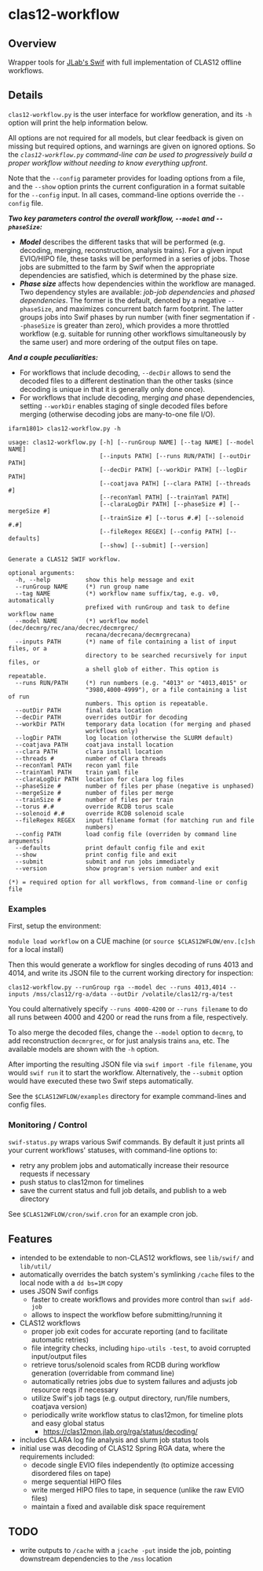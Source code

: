 # clas12-workflow

## Overview
Wrapper tools for [JLab's Swif](https://scicomp.jlab.org/docs/swif) with full implementation of CLAS12 offline workflows.

## Details
`clas12-workflow.py` is the user interface for workflow generation, and its `-h` option will print the help information below.

All options are not required for all models, but clear feedback is given on missing but required options, and warnings are given on ignored options.  So the _`clas12-workflow.py` command-line can be used to progressively build a proper workflow without needing to know everything upfront_.

Note that the `--config` parameter provides for loading options from a file, and the `--show` option prints the current configuration in a format suitable for the `--config` input.  In all cases, command-line options override the `--config` file.

**_Two key parameters control the overall workflow, `--model` and `--phaseSize`:_**

* **_Model_** describes the different tasks that will be performed (e.g. decoding, merging, reconstruction, analysis trains).  For a given input EVIO/HIPO file, these tasks will be performed in a series of jobs.  Those jobs are submitted to the farm by Swif when the appropriate dependencies are satisfied, which is determined by the phase size.
* **_Phase size_** affects how dependencies within the workflow are managed.  Two dependency styles are available: _job-job dependencies_ and _phased dependencies_.  The former is the default, denoted by a negative `--phaseSize`, and maximizes concurrent batch farm footprint.  The latter groups jobs into Swif phases by run number (with finer segmentation if `--phaseSize` is greater than zero), which provides a more throttled workflow (e.g. suitable for running other workflows simultaneously by the same user) and more ordering of the output files on tape.

**_And a couple peculiarities:_**
* For workflows that include decoding, `--decDir` allows to send the decoded files to a different destination than the other tasks (since decoding is unique in that it is generally only done once).
* For workflows that include decoding, merging _and_ phase dependencies, setting `--workDir` enables staging of single decoded files before merging (otherwise decoding jobs are many-to-one file I/O).


```
ifarm1801> clas12-workflow.py -h

usage: clas12-workflow.py [-h] [--runGroup NAME] [--tag NAME] [--model NAME]
                          [--inputs PATH] [--runs RUN/PATH] [--outDir PATH]
                          [--decDir PATH] [--workDir PATH] [--logDir PATH]
                          [--coatjava PATH] [--clara PATH] [--threads #]
                          [--reconYaml PATH] [--trainYaml PATH]
                          [--claraLogDir PATH] [--phaseSize #] [--mergeSize #]
                          [--trainSize #] [--torus #.#] [--solenoid #.#]
                          [--fileRegex REGEX] [--config PATH] [--defaults]
                          [--show] [--submit] [--version]

Generate a CLAS12 SWIF workflow.

optional arguments:
  -h, --help          show this help message and exit
  --runGroup NAME     (*) run group name
  --tag NAME          (*) workflow name suffix/tag, e.g. v0, automatically
                      prefixed with runGroup and task to define workflow name
  --model NAME        (*) workflow model (dec/decmrg/rec/ana/decrec/decmrgrec/
                      recana/decrecana/decmrgrecana)
  --inputs PATH       (*) name of file containing a list of input files, or a
                      directory to be searched recursively for input files, or
                      a shell glob of either. This option is repeatable.
  --runs RUN/PATH     (*) run numbers (e.g. "4013" or "4013,4015" or
                      "3980,4000-4999"), or a file containing a list of run
                      numbers. This option is repeatable.
  --outDir PATH       final data location
  --decDir PATH       overrides outDir for decoding
  --workDir PATH      temporary data location (for merging and phased
                      workflows only)
  --logDir PATH       log location (otherwise the SLURM default)
  --coatjava PATH     coatjava install location
  --clara PATH        clara install location
  --threads #         number of Clara threads
  --reconYaml PATH    recon yaml file
  --trainYaml PATH    train yaml file
  --claraLogDir PATH  location for clara log files
  --phaseSize #       number of files per phase (negative is unphased)
  --mergeSize #       number of files per merge
  --trainSize #       number of files per train
  --torus #.#         override RCDB torus scale
  --solenoid #.#      override RCDB solenoid scale
  --fileRegex REGEX   input filename format (for matching run and file
                      numbers)
  --config PATH       load config file (overriden by command line arguments)
  --defaults          print default config file and exit
  --show              print config file and exit
  --submit            submit and run jobs immediately
  --version           show program's version number and exit

(*) = required option for all workflows, from command-line or config file
```

### Examples

First, setup the environment:

`module load workflow` on a CUE machine (or `source $CLAS12WFLOW/env.[c]sh` for a local install)

Then this would generate a workflow for singles decoding of runs 4013 and 4014, and write its JSON file to the current working directory for inspection:

`clas12-workflow.py --runGroup rga --model dec --runs 4013,4014 --inputs /mss/clas12/rg-a/data --outDir /volatile/clas12/rg-a/test`

You could alternatively specify `--runs 4000-4200` or `--runs filename` to do all runs between 4000 and 4200 or read the runs from a file, respectively.

To also merge the decoded files, change the `--model` option to `decmrg`, to add reconstruction `decmrgrec`, or for just analysis trains `ana`, etc.  The available models are shown with the `-h` option.

After importing the resulting JSON file via `swif import -file filename`, you would `swif run` it to start the workflow.  Alternatively, the `--submit` option would have executed these two Swif steps automatically.

See the `$CLAS12WFLOW/examples` directory for example command-lines and config files. 

### Monitoring / Control
`swif-status.py` wraps various Swif commands.  By default it just prints all your current workflows' statuses, with command-line options to:
* retry any problem jobs and automatically increase their resource requests if necessary
* push status to clas12mon for timelines
* save the current status and full job details, and publish to a web directory

See `$CLAS12WFLOW/cron/swif.cron` for an example cron job.

## Features
* intended to be extendable to non-CLAS12 workflows, see `lib/swif/` and `lib/util/`
* automatically overrides the batch system's symlinking `/cache` files to the local node with a `dd bs=1M` copy
* uses JSON Swif configs
  * faster to create workflows and provides more control than `swif add-job`
  * allows to inspect the workflow before submitting/running it
* CLAS12 workflows
  * proper job exit codes for accurate reporting (and to facilitate automatic retries)
  * file integrity checks, including `hipo-utils -test`, to avoid corrupted input/output files
  * retrieve torus/solenoid scales from RCDB during workflow generation (overridable from command line)
  * automatically retries jobs due to system failures and adjusts job resource reqs if necessary
  * utilize Swif's job tags (e.g. output directory, run/file numbers, coatjava version)
  * periodically write workflow status to clas12mon, for timeline plots and easy global status
    * https://clas12mon.jlab.org/rga/status/decoding/
* includes CLARA log file analysis and slurm job status tools
* initial use was decoding of CLAS12 Spring RGA data, where the requirements included:
  * decode single EVIO files independently (to optimize accessing disordered files on tape)
  * merge sequential HIPO files
  * write merged HIPO files to tape, in sequence (unlike the raw EVIO files)
  * maintain a fixed and available disk space requirement

## TODO
* write outputs to `/cache` with a `jcache -put` inside the job, pointing downstream dependencies to the `/mss` location

